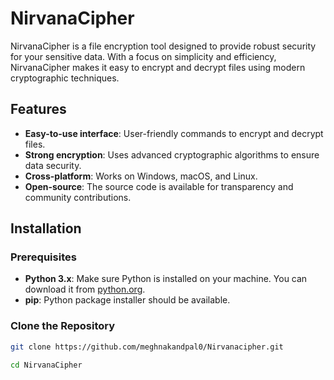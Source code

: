 # NirvanaCipher

NirvanaCipher is a file encryption tool designed to provide robust security for your sensitive data. With a focus on simplicity and efficiency, NirvanaCipher makes it easy to encrypt and decrypt files using modern cryptographic techniques.

## Features

- **Easy-to-use interface**: User-friendly commands to encrypt and decrypt files.
- **Strong encryption**: Uses advanced cryptographic algorithms to ensure data security.
- **Cross-platform**: Works on Windows, macOS, and Linux.
- **Open-source**: The source code is available for transparency and community contributions.

## Installation

### Prerequisites

- **Python 3.x**: Make sure Python is installed on your machine. You can download it from [python.org](https://www.python.org/).
- **pip**: Python package installer should be available.

### Clone the Repository

```bash
git clone https://github.com/meghnakandpal0/Nirvanacipher.git

cd NirvanaCipher



